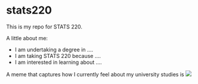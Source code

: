 # stats220

This is my repo for STATS 220. 

A little about me:

- I am undertaking a degree in ....
- I am taking STATS 220 because ....
- I am interested in learning about ....

A meme that captures how I currently feel about my university studies is ![](https://media1.tenor.com/m/z4wNGNq_qwwAAAAC/lmtqy.gif)
